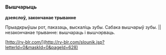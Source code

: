 ### Вышчарыць
**дзеяслоў, закончанае трыванне**

Прыадкрыўшы рот, паказаць, выскаліць зубы. Сабака вышчарыў зубы. || незакончанае трыванне: вышчараць і вышчэрваць.

<a rel="author">[http://rv-blr.com/](http://rv-blr.com/slounik.jsp?letterId=0&maskId=0&pageId=628)</a>
